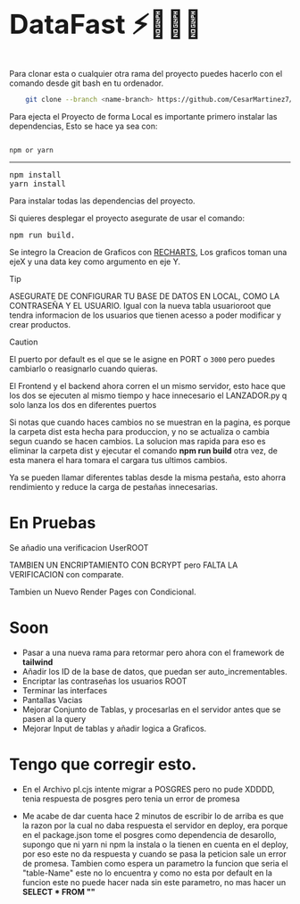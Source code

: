 
<h1 style="line-height:2; font-size: clamp(3rem,2rem,3rem);white-space: nowrap">DataFast ⚡👨🏻‍💻</h1>

Para clonar esta o cualquier otra rama del proyecto puedes hacerlo con el comando desde git bash en tu ordenador. 
```bash
    git clone --branch <name-branch> https://github.com/CesarMartinez7/DataFast
```
<p>Para ejecta el Proyecto de forma Local es importante primero instalar las dependencias, Esto se hace ya sea con:  </p>

<code>
npm or yarn
</code> 
<hr>

<pre>npm install 
yarn install
</pre>

Para instalar todas las dependencias del proyecto.



Si quieres desplegar el proyecto asegurate de usar el comando:
<pre>
npm run build.
</pre>

Se integro la Creacion de Graficos con [RECHARTS](https://recharts.org/en-US), Los graficos toman una ejeX y una data key como argumento en eje Y.


> [!TIP]
> ASEGURATE DE CONFIGURAR TU BASE DE DATOS EN LOCAL, COMO LA CONTRASEÑA Y EL USUARIO. Igual con la nueva tabla usuarioroot que tendra informacion de los usuarios que tienen acesso a poder modificar y crear productos.


> [!CAUTION]
> El puerto por default es el que se le asigne en PORT o <code>3000</code> pero puedes cambiarlo o reasignarlo cuando quieras.

El Frontend y el backend ahora corren el un mismo servidor, esto hace que los dos se ejecuten al mismo tiempo y hace innecesario el LANZADOR.py q solo lanza los dos en diferentes puertos

Si notas que cuando haces cambios no se muestran en la pagina, es porque la carpeta dist esta hecha para produccion, y no se actualiza o cambia segun cuando se hacen cambios. La solucion mas rapida para eso es eliminar la carpeta dist y ejecutar el comando __npm run build__ otra vez, de esta manera el hara tomara el cargara tus ultimos cambios.

Ya se pueden llamar diferentes tablas desde la misma pestaña, esto ahorra rendimiento y reduce la carga de pestañas innecesarias.

<h1>En Pruebas</h1>
Se añadio una verificacion UserROOT

TAMBIEN UN ENCRIPTAMIENTO CON BCRYPT pero FALTA LA VERIFICACION con comparate.

Tambien un Nuevo Render Pages con Condicional.

<h1>Soon</h1>

- Pasar a una nueva rama para retormar pero ahora con el framework de **tailwind**
- Añadir los ID de la base de datos, que puedan ser auto_incrementables.
- Encriptar las contraseñas los usuarios ROOT
- Terminar las interfaces 
- Pantallas Vacias
- Mejorar Conjunto de Tablas, y procesarlas en el servidor antes que se pasen al la query 
- Mejorar Input de tablas y añadir logica a Graficos.
# Tengo que corregir esto.
- En el Archivo pl.cjs intente migrar a POSGRES pero no pude XDDDD, tenia respuesta de posgres pero tenia un error de promesa

- Me acabe de dar cuenta hace 2 minutos de escribir lo de arriba es que la razon por la cual no daba respuesta el servidor en deploy, era porque en el package.json tome el posgres como dependencia de desarollo, supongo que ni yarn ni npm la instala o la tienen en cuenta en el deploy, por eso este no da respuesta y cuando se pasa la peticion sale un error de promesa. Tambien como espera un parametro la funcion que seria el "table-Name" este no lo encuentra y como no esta por default en la funcion este no puede hacer nada sin este parametro, no mas hacer un __SELECT * FROM ""__

